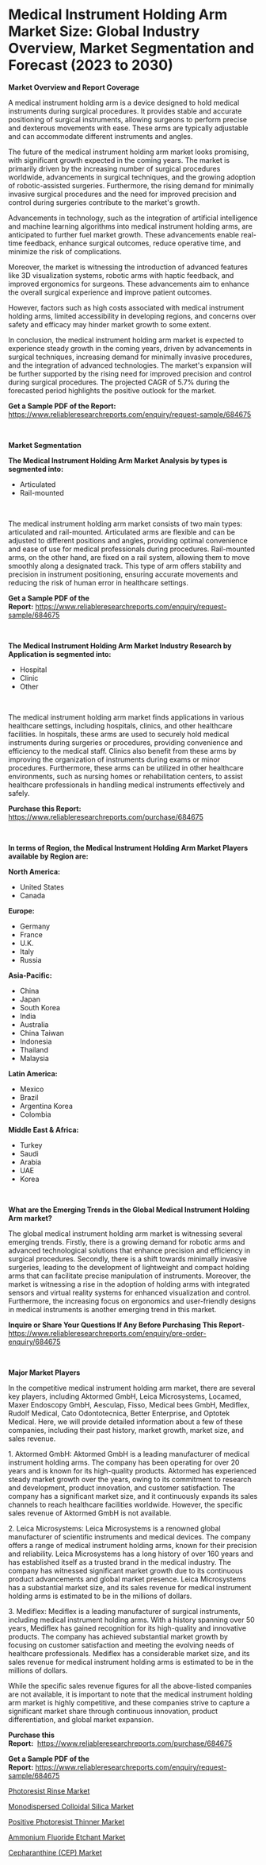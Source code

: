 <p><h1>Medical Instrument Holding Arm Market Size: Global Industry Overview, Market Segmentation and Forecast (2023 to 2030)</h1></p><p><strong>Market Overview and Report Coverage</strong></p>
<p><p>A medical instrument holding arm is a device designed to hold medical instruments during surgical procedures. It provides stable and accurate positioning of surgical instruments, allowing surgeons to perform precise and dexterous movements with ease. These arms are typically adjustable and can accommodate different instruments and angles.</p><p>The future of the medical instrument holding arm market looks promising, with significant growth expected in the coming years. The market is primarily driven by the increasing number of surgical procedures worldwide, advancements in surgical techniques, and the growing adoption of robotic-assisted surgeries. Furthermore, the rising demand for minimally invasive surgical procedures and the need for improved precision and control during surgeries contribute to the market's growth.</p><p>Advancements in technology, such as the integration of artificial intelligence and machine learning algorithms into medical instrument holding arms, are anticipated to further fuel market growth. These advancements enable real-time feedback, enhance surgical outcomes, reduce operative time, and minimize the risk of complications.</p><p>Moreover, the market is witnessing the introduction of advanced features like 3D visualization systems, robotic arms with haptic feedback, and improved ergonomics for surgeons. These advancements aim to enhance the overall surgical experience and improve patient outcomes.</p><p>However, factors such as high costs associated with medical instrument holding arms, limited accessibility in developing regions, and concerns over safety and efficacy may hinder market growth to some extent.</p><p>In conclusion, the medical instrument holding arm market is expected to experience steady growth in the coming years, driven by advancements in surgical techniques, increasing demand for minimally invasive procedures, and the integration of advanced technologies. The market's expansion will be further supported by the rising need for improved precision and control during surgical procedures. The projected CAGR of 5.7% during the forecasted period highlights the positive outlook for the market.</p></p>
<p><strong>Get a Sample PDF of the Report:</strong> <a href="https://www.reliableresearchreports.com/enquiry/request-sample/684675">https://www.reliableresearchreports.com/enquiry/request-sample/684675</a></p>
<p>&nbsp;</p>
<p><strong>Market Segmentation</strong></p>
<p><strong>The Medical Instrument Holding Arm Market Analysis by types is segmented into:</strong></p>
<p><ul><li>Articulated</li><li>Rail-mounted</li></ul></p>
<p>&nbsp;</p>
<p><p>The medical instrument holding arm market consists of two main types: articulated and rail-mounted. Articulated arms are flexible and can be adjusted to different positions and angles, providing optimal convenience and ease of use for medical professionals during procedures. Rail-mounted arms, on the other hand, are fixed on a rail system, allowing them to move smoothly along a designated track. This type of arm offers stability and precision in instrument positioning, ensuring accurate movements and reducing the risk of human error in healthcare settings.</p></p>
<p><strong>Get a Sample PDF of the Report:</strong>&nbsp;<a href="https://www.reliableresearchreports.com/enquiry/request-sample/684675">https://www.reliableresearchreports.com/enquiry/request-sample/684675</a></p>
<p>&nbsp;</p>
<p><strong>The Medical Instrument Holding Arm Market Industry Research by Application is segmented into:</strong></p>
<p><ul><li>Hospital</li><li>Clinic</li><li>Other</li></ul></p>
<p>&nbsp;</p>
<p><p>The medical instrument holding arm market finds applications in various healthcare settings, including hospitals, clinics, and other healthcare facilities. In hospitals, these arms are used to securely hold medical instruments during surgeries or procedures, providing convenience and efficiency to the medical staff. Clinics also benefit from these arms by improving the organization of instruments during exams or minor procedures. Furthermore, these arms can be utilized in other healthcare environments, such as nursing homes or rehabilitation centers, to assist healthcare professionals in handling medical instruments effectively and safely.</p></p>
<p><strong>Purchase this Report:</strong>&nbsp; <a href="https://www.reliableresearchreports.com/purchase/684675">https://www.reliableresearchreports.com/purchase/684675</a></p>
<p>&nbsp;</p>
<p><strong>In terms of Region, the Medical Instrument Holding Arm Market Players available by Region are:</strong></p>
<p>
    <p> <strong> North America: </strong>
        <ul>
            <li>United States</li>
            <li>Canada</li>
        </ul>
        </p> 
    <p> <strong> Europe: </strong>
        <ul>
            <li>Germany</li>
            <li>France</li>
            <li>U.K.</li>
            <li>Italy</li>
            <li>Russia</li>
        </ul>
        </p> 
    <p> <strong> Asia-Pacific: </strong>
        <ul>
            <li>China</li>
            <li>Japan</li>
            <li>South Korea</li>
            <li>India</li>
            <li>Australia</li>
            <li>China Taiwan</li>
            <li>Indonesia</li>
            <li>Thailand</li>
            <li>Malaysia</li>
        </ul>
        </p> 
    <p> <strong> Latin America: </strong>
        <ul>
            <li>Mexico</li>
            <li>Brazil</li>
            <li>Argentina Korea</li>
            <li>Colombia</li>
        </ul>
        </p> 
    <p> <strong> Middle East & Africa: </strong>
        <ul>
            <li>Turkey</li>
            <li>Saudi</li>
            <li>Arabia</li>
            <li>UAE</li>
            <li>Korea</li>
        </ul>
    </p>
    </p>
<p>&nbsp;</p>
<p><strong>What are the Emerging Trends in the Global Medical Instrument Holding Arm market?</strong></p>
<p><p>The global medical instrument holding arm market is witnessing several emerging trends. Firstly, there is a growing demand for robotic arms and advanced technological solutions that enhance precision and efficiency in surgical procedures. Secondly, there is a shift towards minimally invasive surgeries, leading to the development of lightweight and compact holding arms that can facilitate precise manipulation of instruments. Moreover, the market is witnessing a rise in the adoption of holding arms with integrated sensors and virtual reality systems for enhanced visualization and control. Furthermore, the increasing focus on ergonomics and user-friendly designs in medical instruments is another emerging trend in this market.</p></p>
<p><strong>Inquire or Share Your Questions If Any Before Purchasing This Report</strong>- <a href="https://www.reliableresearchreports.com/enquiry/pre-order-enquiry/684675">https://www.reliableresearchreports.com/enquiry/pre-order-enquiry/684675</a></p>
<p>&nbsp;</p>
<p><strong>Major Market Players</strong></p>
<p><p>In the competitive medical instrument holding arm market, there are several key players, including Aktormed GmbH, Leica Microsystems, Locamed, Maxer Endoscopy GmbH, Aesculap, Fisso, Medical bees GmbH, Mediflex, Rudolf Medical, Cato Odontotecnica, Better Enterprise, and Optotek Medical. Here, we will provide detailed information about a few of these companies, including their past history, market growth, market size, and sales revenue.</p><p>1. Aktormed GmbH: Aktormed GmbH is a leading manufacturer of medical instrument holding arms. The company has been operating for over 20 years and is known for its high-quality products. Aktormed has experienced steady market growth over the years, owing to its commitment to research and development, product innovation, and customer satisfaction. The company has a significant market size, and it continuously expands its sales channels to reach healthcare facilities worldwide. However, the specific sales revenue of Aktormed GmbH is not available.</p><p>2. Leica Microsystems: Leica Microsystems is a renowned global manufacturer of scientific instruments and medical devices. The company offers a range of medical instrument holding arms, known for their precision and reliability. Leica Microsystems has a long history of over 160 years and has established itself as a trusted brand in the medical industry. The company has witnessed significant market growth due to its continuous product advancements and global market presence. Leica Microsystems has a substantial market size, and its sales revenue for medical instrument holding arms is estimated to be in the millions of dollars.</p><p>3. Mediflex: Mediflex is a leading manufacturer of surgical instruments, including medical instrument holding arms. With a history spanning over 50 years, Mediflex has gained recognition for its high-quality and innovative products. The company has achieved substantial market growth by focusing on customer satisfaction and meeting the evolving needs of healthcare professionals. Mediflex has a considerable market size, and its sales revenue for medical instrument holding arms is estimated to be in the millions of dollars.</p><p>While the specific sales revenue figures for all the above-listed companies are not available, it is important to note that the medical instrument holding arm market is highly competitive, and these companies strive to capture a significant market share through continuous innovation, product differentiation, and global market expansion.</p></p>
<p><strong>Purchase this Report:</strong>&nbsp;&nbsp;<a href="https://www.reliableresearchreports.com/purchase/684675">https://www.reliableresearchreports.com/purchase/684675</a></p>
<p></p>
<p><strong>Get a Sample PDF of the Report:</strong>&nbsp;<a href="https://www.reliableresearchreports.com/enquiry/request-sample/684675">https://www.reliableresearchreports.com/enquiry/request-sample/684675</a></p>
<p><p><a href="https://medium.com/@kaceyrath/photoresist-rinse-market-exploring-market-share-market-trends-and-future-growth-45b83bf0891f">Photoresist Rinse Market</a></p><p><a href="https://medium.com/@theomorar2000/monodispersed-colloidal-silica-market-focuses-on-market-share-size-and-projected-forecast-till-ef9e9ebb89b2">Monodispersed Colloidal Silica Market</a></p><p><a href="https://medium.com/@zoeyjohns1903/positive-photoresist-thinner-market-competitive-analysis-market-trends-and-forecast-to-2030-c2144c89a3d4">Positive Photoresist Thinner Market</a></p><p><a href="https://medium.com/@bartlakin/ammonium-fluoride-etchant-market-insights-into-market-cagr-market-trends-and-growth-strategies-08061ddc6ca3">Ammonium Fluoride Etchant Market</a></p><p><a href="https://medium.com/@tonikuhic/cepharanthine-cep-market-size-market-outlook-and-market-forecast-2023-to-2030-42f8045baaf4">Cepharanthine (CEP) Market</a></p></p>